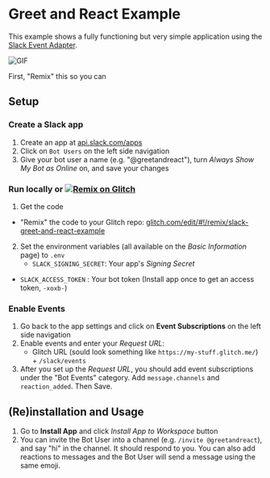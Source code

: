 # Greet and React Example

This example shows a fully functioning but very simple application using the
[Slack Event Adapter](https://github.com/slackapi/node-slack-events-api).

![GIF](https://cdn.glitch.com/da97701b-09c2-4736-8e53-5d178a5de7b6%2Fgreet_react.gif?1537477948199)

First, "Remix" this so you can 

## Setup

### Create a Slack app
1. Create an app at [api.slack.com/apps](https://api.slack.com/apps)
2. Click on `Bot Users` on the left side navigation
3. Give your bot user a name (e.g. "@greetandreact"), turn _Always Show My Bot as Online_ on, and save your
changes

### Run locally or [![Remix on Glitch](https://cdn.glitch.com/2703baf2-b643-4da7-ab91-7ee2a2d00b5b%2Fremix-button.svg)](https://glitch.com/edit/#!/remix/slack-greet-and-react-example)

1. Get the code
  - "Remix" the code to your Glitch repo:
	[glitch.com/edit/#!/remix/slack-greet-and-react-example](https://glitch.com/edit/#!/remix/slack-greet-and-react-example)
2. Set the environment variables (all available on the *Basic Information* page) to `.env` 
	- `SLACK_SIGNING_SECRET`: Your app's _Signing Secret_
  - `SLACK_ACCESS_TOKEN` : Your bot token (Install app once to get an access token, `-xoxb-`)


### Enable Events
1. Go back to the app settings and click on **Event Subscriptions** on the left side navigation
2. Enable events and enter your _Request URL_:
	- Glitch URL (sould look something like `https://my-stuff.glitch.me/`) + `/slack/events`
3. After you set up the _Request URL_, you should add event subscriptions under the "Bot Events" category. Add `message.channels` and `reaction_added`. Then Save.


## (Re)installation and Usage
1. Go to **Install App** and click _Install App to Workspace_ button
3. You can invite the Bot User into a channel (e.g. `/invite @greetandreact`), and say "hi" in the
channel. It should respond to you. You can also add reactions to messages and the Bot User will send
a message using the same emoji.